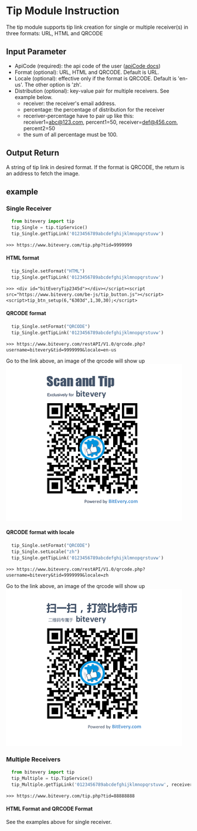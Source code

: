 # Tip Module Instruction
The tip module supports tip link creation for single or multiple receiver(s) in three formats: URL, HTML and QRCODE

## Input Parameter
* ApiCode (required): the api code of the user ([apiCode docs](apiCode.md))
* Format (optional): URL, HTML and QRCODE. Default is URL.
* Locale (optional): effective only if the format is QRCODE. Default is 'en-us'. The other option is 'zh'.
* Distribution (optional): key-value pair for multiple receivers. See example below.
  * receiver: the receiver's email address. 
  * percentage: the percentage of distribution for the receiver
  * receriver-percentage have to pair up like this: receiver1=abc@123.com, percent1=50, receiver=def@456.com, percent2=50
  * the sum of all percentage must be 100.

## Output Return
A string of tip link in desired format. If the format is QRCODE, the return is an address to fetch the image.

## example
### Single Receiver
``` python
  from bitevery import tip
  tip_Single = tip.tipService()
  tip_Single.getTipLink('0123456789abcdefghijklmnopqrstuvw')
```
```
>>> https://www.bitevery.com/tip.php?tid=9999999
```
#### HTML format
``` python
  tip_Single.setFormat("HTML")
  tip_Single.getTipLink('0123456789abcdefghijklmnopqrstuvw')
```
```
>>> <div id="bitEveryTip2345d"></div></script><script src="https://www.bitevery.com/be-js/tip_button.js"></script><script>tip_btn_setup(6,"6303d",1,30,30);</script>
```
#### QRCODE format
``` python
  tip_Single.setFormat("QRCODE")
  tip_Single.getTipLink('0123456789abcdefghijklmnopqrstuvw')
```
```
>>> https://www.bitevery.com/restAPI/V1.0/qrcode.php?username=bitevery&tid=9999999&locale=en-us
```
Go to the link above, an image of the qrcode will show up
![QRCODE](image/qr_code_en_us.png)
#### QRCODE format with locale
``` python
  tip_Single.setFormat("QRCODE")
  tip_Single.setLocale("zh")
  tip_Single.getTipLink('0123456789abcdefghijklmnopqrstuvw')
```
```
>>> https://www.bitevery.com/restAPI/V1.0/qrcode.php?username=bitevery&tid=9999999&locale=zh
```
Go to the link above, an image of the qrcode will show up
![QRCODE](image/qr_code_zh.png)

### Multiple Receivers
``` python
  from bitevery import tip
  tip_Multiple = tip.TipService()
  tip_Multiple.getTipLink('0123456789abcdefghijklmnopqrstuvw', receiver1=abc@123.com, percent1=50, receiver2=def@245.com, percent2=50)
```
```
>>> https://www.bitevery.com/tip.php?tid=88888888
```
#### HTML Format and QRCODE Format
See the examples above for single receiver.
